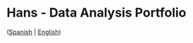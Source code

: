 # Hans - Data Analysis Portfolio 
([Spanish](https://github.com/HansAllTech/Hans_Data_Analysis_Portfolio/blob/main/Proyectos.md#tabla-de-contenido-es--en) | [English](https://github.com/HansAllTech/Hans_Data_Analysis_Portfolio/blob/main/Projects.md#table-of-content-es--en))                         
                                                               
                                                                                                                                                                                                                   
                                                             
                                                                       
                                          
                          
                         
              
      
            
        
   
 
 
 
